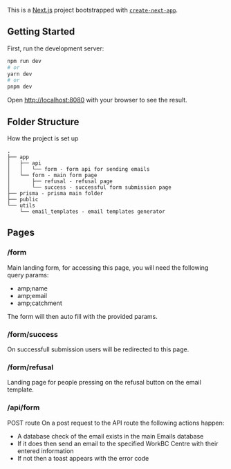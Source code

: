 This is a [Next.js](https://nextjs.org/) project bootstrapped with [`create-next-app`](https://github.com/vercel/next.js/tree/canary/packages/create-next-app).

## Getting Started

First, run the development server:

```bash
npm run dev
# or
yarn dev
# or
pnpm dev
```

Open [http://localhost:8080](http://localhost:8080) with your browser to see the result.

## Folder Structure

How the project is set up

```
.
├── app
│   ├── api
│   │   └── form - form api for sending emails
│   └── form - main form page
│       ├── refusal - refusal page
│       └── success - successful form submission page
├── prisma - prisma main folder
├── public
└── utils
    └── email_templates - email templates generator
```

## Pages

### /form

Main landing form, for accessing this page, you will need the following query params:

- amp;name
- amp;email
- amp;catchment

The form will then auto fill with the provided params.

### /form/success

On successfull submission users will be redirected to this page.

### /form/refusal

Landing page for people pressing on the refusal button on the email template.

### /api/form

POST route
On a post request to the API route the following actions happen: 

- A database check of the email exists in the main Emails database
- If it does then send an email to the specified WorkBC Centre with their entered information
- If not then a toast appears with the error code